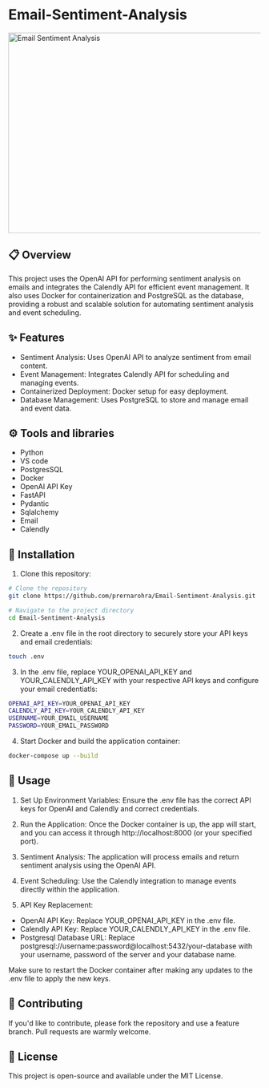 # Email-Sentiment-Analysis
<img src="https://media.sproutsocial.com/uploads/2020/01/Insights-Featured-Art.png" alt="Email Sentiment Analysis" width="900" height="400">

## :clipboard: Overview
This project uses the OpenAI API for performing sentiment analysis on emails and integrates the Calendly API for efficient event management. It also uses Docker for containerization and PostgreSQL as the database, providing a robust and scalable solution for automating sentiment analysis and event scheduling.

## :sparkles: Features
- Sentiment Analysis: Uses OpenAI API to analyze sentiment from email content.
- Event Management: Integrates Calendly API for scheduling and managing events.
- Containerized Deployment: Docker setup for easy deployment.
- Database Management: Uses PostgreSQL to store and manage email and event data.

## ⚙️ Tools and libraries

- Python
- VS code
- PostgresSQL
- Docker
- OpenAI API Key
- FastAPI
- Pydantic
- Sqlalchemy
- Email
- Calendly

## :wrench: Installation
1. Clone this repository:

```bash
# Clone the repository
git clone https://github.com/prernarohra/Email-Sentiment-Analysis.git

# Navigate to the project directory
cd Email-Sentiment-Analysis
```

2. Create a .env file in the root directory to securely store your API keys and email credentials:

```bash
touch .env
```

3. In the .env file, replace YOUR_OPENAI_API_KEY and YOUR_CALENDLY_API_KEY with your respective API keys and configure your email credentiatls:

 ```bash
OPENAI_API_KEY=YOUR_OPENAI_API_KEY
CALENDLY_API_KEY=YOUR_CALENDLY_API_KEY
USERNAME=YOUR_EMAIL_USERNAME
PASSWORD=YOUR_EMAIL_PASSWORD
```

4. Start Docker and build the application container:

```bash
docker-compose up --build
```

## :rocket: Usage

1. Set Up Environment Variables: Ensure the .env file has the correct API keys for OpenAI and Calendly and correct credentials.

2. Run the Application: Once the Docker container is up, the app will start, and you can access it through http://localhost:8000 (or your specified port).

3. Sentiment Analysis: The application will process emails and return sentiment analysis using the OpenAI API.
 
4. Event Scheduling: Use the Calendly integration to manage events directly within the application.

5. API Key Replacement:
  - OpenAI API Key: Replace YOUR_OPENAI_API_KEY in the .env file.
  - Calendly API Key: Replace YOUR_CALENDLY_API_KEY in the .env file.
  - Postgresql Database URL: Replace postgresql://username:password@localhost:5432/your-database with your username, password of the server and your database name.

Make sure to restart the Docker container after making any updates to the .env file to apply the new keys.

## :raised_hands: Contributing

If you'd like to contribute, please fork the repository and use a feature branch. Pull requests are warmly welcome.

## :ribbon: License

This project is open-source and available under the MIT License.
